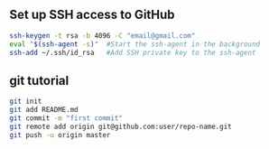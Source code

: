 Set up SSH access to GitHub
---------------------------
```bash
ssh-keygen -t rsa -b 4096 -C "email@gmail.com"   
eval "$(ssh-agent -s)"  #Start the ssh-agent in the background  
ssh-add ~/.ssh/id_rsa   #Add SSH private key to the ssh-agent
```

git tutorial
-----------
```bash
git init    
git add README.md   
git commit -m "first commit"    
git remote add origin git@github.com:user/repo-name.git 
git push -u origin master
```